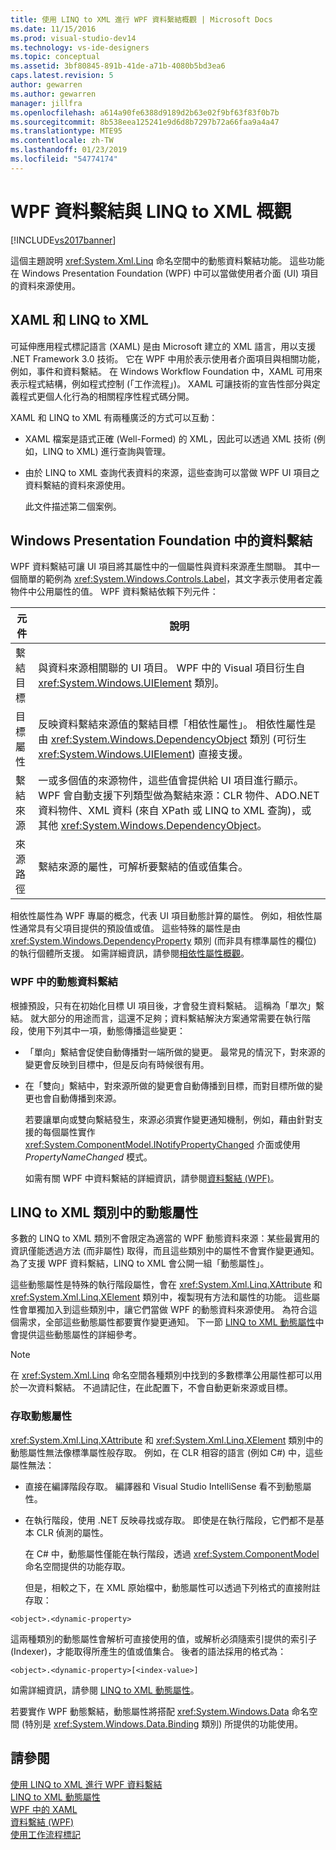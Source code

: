 ```yaml
---
title: 使用 LINQ to XML 進行 WPF 資料繫結概觀 | Microsoft Docs
ms.date: 11/15/2016
ms.prod: visual-studio-dev14
ms.technology: vs-ide-designers
ms.topic: conceptual
ms.assetid: 3bf80845-891b-41de-a71b-4080b5bd3ea6
caps.latest.revision: 5
author: gewarren
ms.author: gewarren
manager: jillfra
ms.openlocfilehash: a614a90fe6388d9189d2b63e02f9bf63f83f0b7b
ms.sourcegitcommit: 8b538eea125241e9d6d8b7297b72a66faa9a4a47
ms.translationtype: MTE95
ms.contentlocale: zh-TW
ms.lasthandoff: 01/23/2019
ms.locfileid: "54774174"
---
```

# <a name="wpf-data-binding-with-linq-to-xml-overview"></a>WPF 資料繫結與 LINQ to XML 概觀
[!INCLUDE[vs2017banner](../includes/vs2017banner.md)]

這個主題說明 <xref:System.Xml.Linq> 命名空間中的動態資料繫結功能。 這些功能在 Windows Presentation Foundation (WPF) 中可以當做使用者介面 (UI) 項目的資料來源使用。  
  
## <a name="xaml-and-linq-to-xml"></a>XAML 和 LINQ to XML  
 可延伸應用程式標記語言 (XAML) 是由 Microsoft 建立的 XML 語言，用以支援 .NET Framework 3.0 技術。 它在 WPF 中用於表示使用者介面項目與相關功能，例如，事件和資料繫結。 在 Windows Workflow Foundation 中，XAML 可用來表示程式結構，例如程式控制 (「工作流程」)。 XAML 可讓技術的宣告性部分與定義程式更個人化行為的相關程序性程式碼分開。  
  
 XAML 和 LINQ to XML 有兩種廣泛的方式可以互動：  
  
- XAML 檔案是語式正確 (Well-Formed) 的 XML，因此可以透過 XML 技術 (例如，LINQ to XML) 進行查詢與管理。  
  
- 由於 LINQ to XML 查詢代表資料的來源，這些查詢可以當做 WPF UI 項目之資料繫結的資料來源使用。  
  
  此文件描述第二個案例。  
  
## <a name="data-binding-in-the-windows-presentation-foundation"></a>Windows Presentation Foundation 中的資料繫結  
 WPF 資料繫結可讓 UI 項目將其屬性中的一個屬性與資料來源產生關聯。 其中一個簡單的範例為 <xref:System.Windows.Controls.Label>，其文字表示使用者定義物件中公用屬性的值。 WPF 資料繫結依賴下列元件：  
  
|元件|說明|  
|---------------|-----------------|  
|繫結目標|與資料來源相關聯的 UI 項目。 WPF 中的 Visual 項目衍生自 <xref:System.Windows.UIElement> 類別。|  
|目標屬性|反映資料繫結來源值的繫結目標「相依性屬性」。 相依性屬性是由 <xref:System.Windows.DependencyObject> 類別 (可衍生 <xref:System.Windows.UIElement>) 直接支援。|  
|繫結來源|一或多個值的來源物件，這些值會提供給 UI 項目進行顯示。 WPF 會自動支援下列類型做為繫結來源：CLR 物件、ADO.NET 資料物件、XML 資料 (來自 XPath 或 LINQ to XML 查詢)，或其他 <xref:System.Windows.DependencyObject>。|  
|來源路徑|繫結來源的屬性，可解析要繫結的值或值集合。|  
  
 相依性屬性為 WPF 專屬的概念，代表 UI 項目動態計算的屬性。 例如，相依性屬性通常具有父項目提供的預設值或值。 這些特殊的屬性是由 <xref:System.Windows.DependencyProperty> 類別 (而非具有標準屬性的欄位) 的執行個體所支援。 如需詳細資訊，請參閱[相依性屬性概觀](http://msdn.microsoft.com/library/d119d00c-3afb-48d6-87a0-c4da4f83dee5)。  
  
### <a name="dynamic-data-binding-in-wpf"></a>WPF 中的動態資料繫結  
 根據預設，只有在初始化目標 UI 項目後，才會發生資料繫結。 這稱為「單次」繫結。 就大部分的用途而言，這還不足夠；資料繫結解決方案通常需要在執行階段，使用下列其中一項，動態傳播這些變更：  
  
- 「單向」繫結會促使自動傳播對一端所做的變更。 最常見的情況下，對來源的變更會反映到目標中，但是反向有時候很有用。  
  
- 在「雙向」繫結中，對來源所做的變更會自動傳播到目標，而對目標所做的變更也會自動傳播到來源。  
  
  若要讓單向或雙向繫結發生，來源必須實作變更通知機制，例如，藉由針對支援的每個屬性實作 <xref:System.ComponentModel.INotifyPropertyChanged> 介面或使用 *PropertyNameChanged* 模式。  
  
  如需有關 WPF 中資料繫結的詳細資訊，請參閱[資料繫結 (WPF)](http://msdn.microsoft.com/library/90f79b97-17e7-40d1-abf0-3ba600ad1d7e)。  
  
## <a name="dynamic-properties-in-linq-to-xml-classes"></a>LINQ to XML 類別中的動態屬性  
 多數的 LINQ to XML 類別不會限定為適當的 WPF 動態資料來源：某些最實用的資訊僅能透過方法 (而非屬性) 取得，而且這些類別中的屬性不會實作變更通知。 為了支援 WPF 資料繫結，LINQ to XML 會公開一組「動態屬性」。  
  
 這些動態屬性是特殊的執行階段屬性，會在 <xref:System.Xml.Linq.XAttribute> 和 <xref:System.Xml.Linq.XElement> 類別中，複製現有方法和屬性的功能。 這些屬性會單獨加入到這些類別中，讓它們當做 WPF 的動態資料來源使用。 為符合這個需求，全部這些動態屬性都要實作變更通知。 下一節 [LINQ to XML 動態屬性](../designers/linq-to-xml-dynamic-properties.md)中會提供這些動態屬性的詳細參考。  
  
> [!NOTE]
>  在 <xref:System.Xml.Linq> 命名空間各種類別中找到的多數標準公用屬性都可以用於一次資料繫結。 不過請記住，在此配置下，不會自動更新來源或目標。  
  
### <a name="accessing-dynamic-properties"></a>存取動態屬性  
 <xref:System.Xml.Linq.XAttribute> 和 <xref:System.Xml.Linq.XElement> 類別中的動態屬性無法像標準屬性般存取。 例如，在 CLR 相容的語言 (例如 C#) 中，這些屬性無法：  
  
- 直接在編譯階段存取。 編譯器和 Visual Studio IntelliSense 看不到動態屬性。  
  
- 在執行階段，使用 .NET 反映尋找或存取。 即使是在執行階段，它們都不是基本 CLR 偵測的屬性。  
  
  在 C# 中，動態屬性僅能在執行階段，透過 <xref:System.ComponentModel> 命名空間提供的功能存取。  
  
  但是，相較之下，在 XML 原始檔中，動態屬性可以透過下列格式的直接附註存取：  
  
```  
<object>.<dynamic-property>  
```  
  
 這兩種類別的動態屬性會解析可直接使用的值，或解析必須隨索引提供的索引子 (Indexer)，才能取得所產生的值或值集合。 後者的語法採用的格式為：  
  
```  
<object>.<dynamic-property>[<index-value>]  
```  
  
 如需詳細資訊，請參閱 [LINQ to XML 動態屬性](../designers/linq-to-xml-dynamic-properties.md)。  
  
 若要實作 WPF 動態繫結，動態屬性將搭配 <xref:System.Windows.Data> 命名空間 (特別是 <xref:System.Windows.Data.Binding> 類別) 所提供的功能使用。  
  
## <a name="see-also"></a>請參閱  
 [使用 LINQ to XML 進行 WPF 資料繫結](../designers/wpf-data-binding-with-linq-to-xml.md)   
 [LINQ to XML 動態屬性](../designers/linq-to-xml-dynamic-properties.md)   
 [WPF 中的 XAML](http://msdn.microsoft.com/library/5d858575-a83b-42df-ad3f-047ed2d6e3c8)   
 [資料繫結 (WPF)](http://msdn.microsoft.com/library/90f79b97-17e7-40d1-abf0-3ba600ad1d7e)   
 [使用工作流程標記](http://go.microsoft.com/fwlink/?LinkId=98685)
